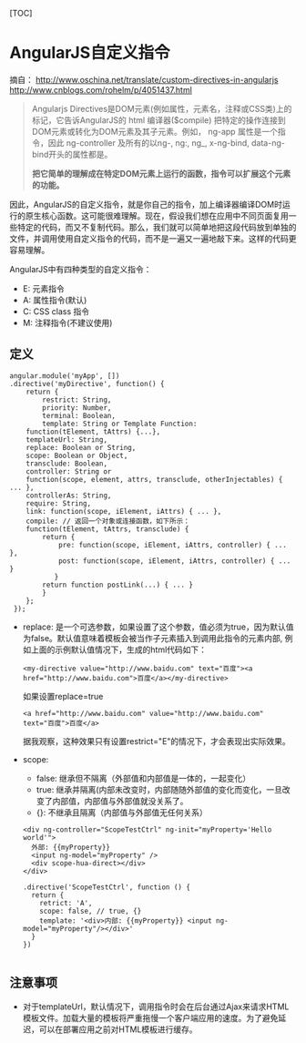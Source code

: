 [TOC]
# AngularJS自定义指令
摘自：
http://www.oschina.net/translate/custom-directives-in-angularjs
http://www.cnblogs.com/rohelm/p/4051437.html

> Angularjs Directives是DOM元素(例如属性，元素名，注释或CSS类)上的标记，它告诉AngularJS的 html 编译器($compile) 把特定的操作连接到DOM元素或转化为DOM元素及其子元素。例如， ng-app 属性是一个指令，因此 ng-controller 及所有的以ng-, ng:, ng_, x-ng-bind, data-ng-bind开头的属性都是。
>
> **把它简单的理解成在特定DOM元素上运行的函数，指令可以扩展这个元素的功能。**

因此，AngularJS的自定义指令，就是你自己的指令，加上编译器编译DOM时运行的原生核心函数。这可能很难理解。现在，假设我们想在应用中不同页面复用一些特定的代码，而又不复制代码。那么，我们就可以简单地把这段代码放到单独的文件，并调用使用自定义指令的代码，而不是一遍又一遍地敲下来。这样的代码更容易理解。

AngularJS中有四种类型的自定义指令：
- E: 元素指令
- A: 属性指令(默认)
- C: CSS class 指令
- M: 注释指令(不建议使用)

## 定义
```
angular.module('myApp', [])
.directive('myDirective', function() {
    return {
        restrict: String,
        priority: Number,
        terminal: Boolean,
        template: String or Template Function:
    function(tElement, tAttrs) {...},
    templateUrl: String,
    replace: Boolean or String,
    scope: Boolean or Object,
    transclude: Boolean,
    controller: String or
    function(scope, element, attrs, transclude, otherInjectables) { ... },
    controllerAs: String,
    require: String,
    link: function(scope, iElement, iAttrs) { ... },
    compile: // 返回一个对象或连接函数，如下所示：
    function(tElement, tAttrs, transclude) {
        return {
            pre: function(scope, iElement, iAttrs, controller) { ... },
            post: function(scope, iElement, iAttrs, controller) { ... }
           }
        return function postLink(...) { ... }
        }
    };
 });
```

- replace: 是一个可选参数，如果设置了这个参数，值必须为true，因为默认值为false。默认值意味着模板会被当作子元素插入到调用此指令的元素内部,
           例如上面的示例默认值情况下，生成的html代码如下：
   ```
   <my-directive value="http://www.baidu.com" text="百度"><a href="http://www.baidu.com">百度</a></my-directive>
   ```
   如果设置replace=true
   ```
   <a href="http://www.baidu.com" value="http://www.baidu.com" text="百度">百度</a>
   ```
   据我观察，这种效果只有设置restrict="E"的情况下，才会表现出实际效果。

- scope:
  - false: 继承但不隔离（外部值和内部值是一体的，一起变化）
  - true: 继承并隔离(内部未改变时，内部随随外部值的变化而变化，一旦改变了内部值，内部值与外部值就没关系了。
  - {}: 不继承且隔离（内部值与外部值无任何关系）
  ```
  <div ng-controller="ScopeTestCtrl" ng-init="myProperty='Hello world'">
    外部: {{myProperty}}
    <input ng-model="myProperty" />
    <div scope-hua-direct></div>
  </div>

  .directive('ScopeTestCtrl', function () {
    return {
      retrict: 'A',
      scope: false, // true, {}
      template: '<div>内部: {{myProperty}} <input ng-model="myProperty"/></div>'
    }
  })


  ```

## 注意事项
- 对于templateUrl，默认情况下，调用指令时会在后台通过Ajax来请求HTML模板文件。加载大量的模板将严重拖慢一个客户端应用的速度。为了避免延迟，可以在部署应用之前对HTML模板进行缓存。
